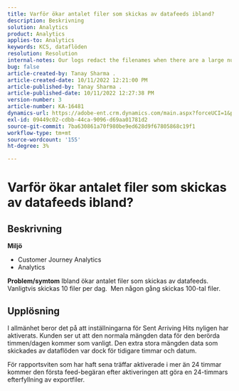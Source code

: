 ```yaml
---
title: Varför ökar antalet filer som skickas av datafeeds ibland?
description: Beskrivning
solution: Analytics
product: Analytics
applies-to: Analytics
keywords: KCS, dataflöden
resolution: Resolution
internal-notes: Our logs redact the filenames when there are a large number of export files processed by data feeds, so you will see the file name in the logs "df_files" section as "REDACTED".
bug: false
article-created-by: Tanay Sharma .
article-created-date: 10/11/2022 12:21:00 PM
article-published-by: Tanay Sharma .
article-published-date: 10/11/2022 12:27:38 PM
version-number: 3
article-number: KA-16481
dynamics-url: https://adobe-ent.crm.dynamics.com/main.aspx?forceUCI=1&pagetype=entityrecord&etn=knowledgearticle&id=17c67d27-5f49-ed11-bba2-0022480868ff
exl-id: 09449c02-cdbb-44ca-9096-d69aa01781d2
source-git-commit: 7ba630861a70f980be9ed628d9f67805868c19f1
workflow-type: tm+mt
source-wordcount: '155'
ht-degree: 3%

---
```


# Varför ökar antalet filer som skickas av datafeeds ibland?

## Beskrivning

<b>Miljö</b>
- Customer Journey Analytics
- Analytics 



<b>Problem/symtom</b>
Ibland ökar antalet filer som skickas av datafeeds. Vanligtvis skickas 10 filer per dag.  Men någon gång skickas 100-tal filer.


## Upplösning


I allmänhet beror det på att inställningarna för Sent Arriving Hits nyligen har aktiverats. Kunden ser ut att den normala mängden data för den berörda timmen/dagen kommer som vanligt. Den extra stora mängden data som skickades av dataflöden var dock för tidigare timmar och datum.

För rapportsviten som har haft sena träffar aktiverade i mer än 24 timmar kommer den första feed-begäran efter aktiveringen att göra en 24-timmars efterfyllning av exportfiler.
